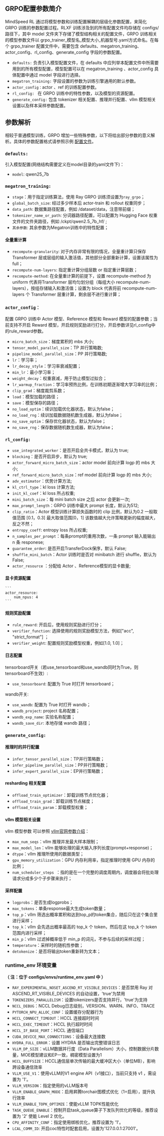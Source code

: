 ## GRPO配置参数简介
MindSpeed RL 通过将模型参数和训练配置解耦的层级化参数配置，来简化 GRPO 训练的参数配置过程。RLXF 训练涉及到的所有配置文件均存储在 configs/ 路径下，其中 model 文件夹下存储了模型结构相关的配置文件，GRPO 训练相关的模型参数文件以 grpo_trainer_模型名_模型大小_机器型号.yaml方式命名。在每个 grpo_trainer 配置文件中，需要包含 defaults、megatron_training、actor_config、rl_config、generate_config 字段的参数配置。

* `defaults:` 负责引入模型配置文件，在 defaults 中应列举本配置文件中所需要用到的所有模型配置，模型配置可以在 megatron_training 、actor_config 具体配置中通过 model 字段进行选择。
* `megatron_training:` 字段设置的参数为训练引擎通用的默认参数。
* `actor_config：`actor 、ref 的训练配置参数。
* `rl_config: ` 在 GRPO 训练中的特性参数，以及模型的资源配置。
* `generate_config:` 包含 tokenizer 相关配置、推理并行配置、vllm 模型相关设置以及样本采样参数配置。

## 参数解析

相较于普通模型训练，GRPO 增加一些特殊参数，以下将给出部分参数的意义解析。具体的参数配置格式请参照示例 [配置文件](../../configs/grpo_qwen25_7b_A3.yaml)。

### `defaults:`
引入模型配置(网络结构需要定义在model目录的yaml文件下)：
* `model`: qwen25_7b
### `megatron_training:`

* `stage`：用于指定训练算法，使用 Ray GRPO 训练须设置为`ray_grpo`；
* `global_batch_size`: 经过多少样本后 actor-train 和 rollout 权重同步；
* `data_path`: 数据集路径配置，例如 /dataset/data，注意带前缀；
* `tokenizer_name_or_path`: 分词器路径配置，可以配置为 Hugging Face 权重文件的文件夹路径，例如 /ckpt/qwen2.5_7b_hf/ ;
* `其余参数`: 其余参数为Megatron训练中的特性配置；

#### 全量重计算
* `recompute-granularity`: 对于内存非常有限的情况，全量重计算只保存 Transformer 层或层组的输入激活值，其他部分全部重新计算，设置该属性为 full；
* `recompute-num-layers`: 指定重计算分组层数 or 指定重计算层数；
* `recompute-method`: 在全量重计算的前提下，设置 recompute-method 为 uniform 代表将Transformer 层均匀划分组（每组大小 recompute-num-layers），按组存储输入和激活值；设置为 block 代表将前 recompute-num-layers 个 Transformer 层重计算，剩余层不进行重计算；


### `actor_config：`
配置 GRPO 训练中 Actor 模型、Reference 模型和 Reward 模型的配置参数；当前支持不开启 Reward 模型，开启规则奖励进行打分，开启参数详见rl_config中的rule_reward参数。
* `micro_batch_size`：梯度累积的 mbs 大小;
* `tensor_model_parallel_size`：TP 并行策略数;
* `pipeline_model_parallel_size`：PP 并行策略数;
* `lr`：学习率；
* `lr_decay_style`：学习率衰减配置；
* `min_lr`：最小学习率；
* `weight_decay`：权重衰减，用于防止模型过拟合；
* `lr_warmup_fraction`：学习率预热比例，在训练初期逐渐增大学习率的比例；
* `clip_grad`：梯度裁剪系数；
* `load`：模型加载的路径；
* `save`：模型保存的路径；
* `no_load_optim`：续训加载优化器状态，默认为false；
* `no_load_rng`：续训加载数据随机数生成器，默认为false；
* `no_save_optim`：保存优化器状态，默认为false；
* `no_save_rng`：保存数据随机数生成器，默认为false；


### `rl_config: `
* `use_integrated_worker`：是否开启全共卡模式，默认为 true;
* `blocking`：是否开启异步，默认为 true;
* `actor_forward_micro_batch_size`：actor model 前向计算 logp 的 mbs 大小;
* `ref_forward_micro_batch_size`：ref model 前向计算 logp 的 mbs 大小;
* `adv_estimator`：优势计算方法;
* `kl_ctrl_type`：kl loss 计算方法;
* `init_kl_coef`：kl loss 所占权重;
* `mini_batch_size`：每 mini batch size 之后 actor 会更新一次;
* `max_prompt_length`：GRPO 训练中最大 prompt 长度，默认为512;
* `clip_ratio`：Actor 模型训练计算损失函数时的 clip 比例，默认为0.2 一般取值范围 [0.1，0.3] 最大取值范围[0，1] 该数值越大允许策略更新的幅度越大，反之不然；
* `entropy_coeff`: entropy loss 所占权重;
* `n_samples_per_prompt`：每条prompt的重用次数，一条 prompt 输入能输出 n 条 responese;
* `guarantee_order`: 是否开启TransferDock保序，默认 False;
* `shuffle_mini_batch`：Actor 训练时是否对 minibatch 进行 shuffle，默认为 False;
* `actor_resource` ：分配给 Actor 、Reference模型的显卡数量;

#### 显卡资源配置
    ```
    actor_resource:
        num_npus: 4
    ```
#### 规则奖励配置
* `rule_reward`: 开启后，使用规则奖励进行打分；
* `verifier_function`: 选择使用的规则奖励模型方法，例如["acc", "strict_format"] ；
* `verifier_weight`: 配置规则奖励模型权重，例如[1.0, 1.0]；

#### 日志配置

tensorboard开关（若use_tensorboard和use_wandb同时为True，则tensorboard不生效）:
* `use_tensorboard`: 配置为 True 时打开 tensorboard；     

wandb开关:
* `use_wandb`: 配置为 True 时打开 wandb；            
* `wandb_project`:  project 名称配置；        
* `wandb_exp_name`: 实验名称配置；   
* `wandb_save_dir`: 本地存储 wandb 路径；


### `generate_config:`
#### 推理时的并行配置
* `infer_tensor_parallel_size`：TP并行策略数；
* `infer_pipeline_parallel_size`：PP并行策略数；
* `infer_expert_parallel_size`：EP并行策略数；
#### resharding 相关配置
* `offload_train_optimizer`：卸载训练节点优化器；
* `offload_train_grad`：卸载训练节点梯度；
* `offload_train_param`：卸载模型权重；
#### vllm 模型相关设置
vllm 模型参数 可以参照 [vllm官网参数介绍](https://docs.vllm.ai/en/latest/serving/engine_args.html)：
* `max_num_seqs`：vllm 推理并发最大样本限制；
* `max_model_len`：vllm 能够处理的最大输入序列长度(prompt+response)；
* `dtype`：vllm 推理所使用的数据类型；
* `gpu_memory_utilization`：GPU 内存利用率，指定推理时使用 GPU 内存的比例；
* `num_scheduler_steps `：指的是在一个完整的调度周期内，调度器会将批处理请求分成多少个子步骤来执行；
#### 采样配置
* `logprobs`：是否生成logprobs；
* `max_tokens`：单条response最大生成token数量；
* `top_p`：vllm 筛选出概率累积和达到top_p的token集合，随后只在这个集合里进行采样；
* `top_k`：vllm 会先选出概率最高的 top_k 个 token，然后在这 top_k 个 token 范围内进行采样；
* `min_p`：vllm 过滤掉概率低于 min_p 的词元，不参与后续的采样过程；
* `temperature`：采样时的随机性参数；
* `detokenize`：是否将输出token重新转为文本；

### runtime_env 环境变量
**（ 注：位于 configs/envs/runtime_env.yaml 中 ）**
* `RAY_EXPERIMENTAL_NOSET_ASCEND_RT_VISIBLE_DEVICES`：是否禁用 Ray 对 ASCEND_RT_VISIBLE_DEVICES 的自动设置，'true'为禁用
* `TOKENIZERS_PARALLELISM`：设置tokenizers是否支持并行，'true'为支持
* `NCCL_DEBUG`：NCCL Debug日志级别，VERSION、WARN、INFO、TRACE
* `PYTORCH_NPU_ALLOC_CONF`：设置缓存分配器行为
* `HCCL_CONNECT_TIMEOUT`：HCCL 连接超时时间
* `HCCL_EXEC_TIMEOUT`：HCCL 执行超时时间 
* `HCCL_IF_BASE_PORT`：HCCL 通信端口 
* `CUDA_DEVICE_MAX_CONNECTIONS`：设备最大连接数
* `HYDRA_FULL_ERROR`：设置 HYDRA 是否输出完整错误日志
* `VLLM_DP_SIZE`：vLLM数据并行度（Data Parallelism）大小，控制数据分片数量，MOE模型建议和EP一致，稠密模型设置为1
* `HCCL_BUFFSIZE`：HCCL通信层单次传输的最大缓冲区大小（单位MB），影响跨设备通信效率
* `VLLM_USE_V1`：使用vLLM的V1 engine API（v1接口），当前只支持 v1 ，需设置为 '1'。
* `VLLM_VERSION`：指定使用的vLLM版本号
* `VLLM_ENABLE_GRAPH_MODE`：启用昇腾torchair图模式优化（1=启用），提升执行效率
* `VLLM_ENABLE_TOPK_OPTIMZE`：使能vLLM TOPK性能优化
* `TASK_QUEUE_ENABLE`：控制开启task_queue算子下发队列优化的等级，推荐设置为 '2' 使能 Level 2 优化。
* `CPU_AFFINITY_CONF`：指定使用绑核优化，推荐设置为 '1'。
* `LCAL_COMM_ID`: 开启coc特性时配套启用，设置为'127.0.0.1:27001'。